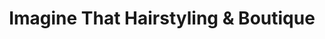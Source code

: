---
title: "Imagine That Hairstyling & Boutique"
url: /tilbury/imagine-that-hairstyling-and-boutique/
shop: beauty
---